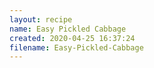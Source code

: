 ```yaml
---
layout: recipe
name: Easy Pickled Cabbage
created: 2020-04-25 16:37:24
filename: Easy-Pickled-Cabbage
---
```

